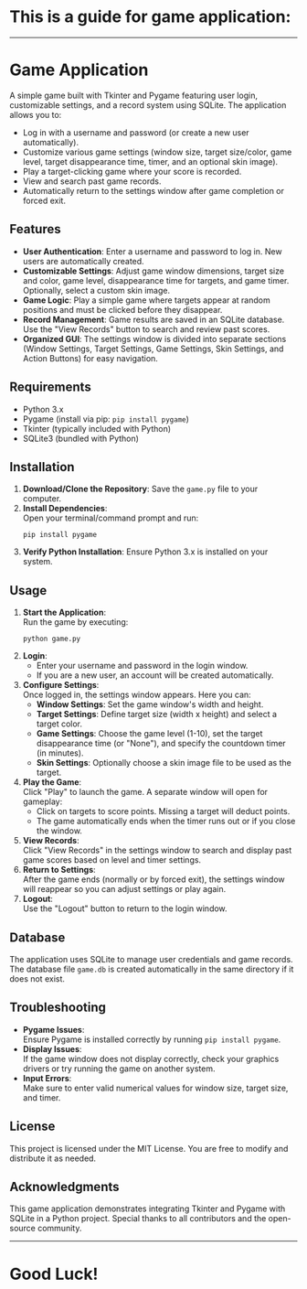 # This is a guide for  game application:

---

# Game Application

A simple game built with Tkinter and Pygame featuring user login, customizable settings, and a record system using SQLite. The application allows you to:

- Log in with a username and password (or create a new user automatically).
- Customize various game settings (window size, target size/color, game level, target disappearance time, timer, and an optional skin image).
- Play a target-clicking game where your score is recorded.
- View and search past game records.
- Automatically return to the settings window after game completion or forced exit.

## Features

- **User Authentication**: Enter a username and password to log in. New users are automatically created.
- **Customizable Settings**: Adjust game window dimensions, target size and color, game level, disappearance time for targets, and game timer. Optionally, select a custom skin image.
- **Game Logic**: Play a simple game where targets appear at random positions and must be clicked before they disappear.
- **Record Management**: Game results are saved in an SQLite database. Use the "View Records" button to search and review past scores.
- **Organized GUI**: The settings window is divided into separate sections (Window Settings, Target Settings, Game Settings, Skin Settings, and Action Buttons) for easy navigation.

## Requirements

- Python 3.x
- Pygame (install via pip: `pip install pygame`)
- Tkinter (typically included with Python)
- SQLite3 (bundled with Python)

## Installation

1. **Download/Clone the Repository**: Save the `game.py` file to your computer.
2. **Install Dependencies**:  
   Open your terminal/command prompt and run:  
   ```
   pip install pygame
   ```
3. **Verify Python Installation**: Ensure Python 3.x is installed on your system.

## Usage

1. **Start the Application**:  
   Run the game by executing:
   ```
   python game.py
   ```
2. **Login**:  
   - Enter your username and password in the login window.
   - If you are a new user, an account will be created automatically.
3. **Configure Settings**:  
   Once logged in, the settings window appears. Here you can:
   - **Window Settings**: Set the game window's width and height.
   - **Target Settings**: Define target size (width x height) and select a target color.
   - **Game Settings**: Choose the game level (1-10), set the target disappearance time (or "None"), and specify the countdown timer (in minutes).
   - **Skin Settings**: Optionally choose a skin image file to be used as the target.
4. **Play the Game**:  
   Click "Play" to launch the game. A separate window will open for gameplay:
   - Click on targets to score points. Missing a target will deduct points.
   - The game automatically ends when the timer runs out or if you close the window.
5. **View Records**:  
   Click "View Records" in the settings window to search and display past game scores based on level and timer settings.
6. **Return to Settings**:  
   After the game ends (normally or by forced exit), the settings window will reappear so you can adjust settings or play again.
7. **Logout**:  
   Use the "Logout" button to return to the login window.

## Database

The application uses SQLite to manage user credentials and game records. The database file `game.db` is created automatically in the same directory if it does not exist.

## Troubleshooting

- **Pygame Issues**:  
  Ensure Pygame is installed correctly by running `pip install pygame`.
- **Display Issues**:  
  If the game window does not display correctly, check your graphics drivers or try running the game on another system.
- **Input Errors**:  
  Make sure to enter valid numerical values for window size, target size, and timer.

## License

This project is licensed under the MIT License. You are free to modify and distribute it as needed.

## Acknowledgments

This game application demonstrates integrating Tkinter and Pygame with SQLite in a Python project. Special thanks to all contributors and the open-source community.

---
# Good Luck!